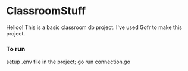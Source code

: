 # ClassroomStuff
Helloo!
This is a basic classroom db project. I've used Gofr to make this project.

### To run
setup .env file in the project;
go run connection.go

